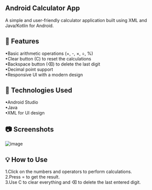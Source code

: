 
<h2>Android Calculator App</h2>
 </h4> A simple and user-friendly calculator application built using XML and Java/Kotlin for Android.</h4>

<h2>📌 Features</h2>
•Basic arithmetic operations (+, -, ×, ÷, %)
<br>
•Clear button (C) to reset the calculations
<br>
•Backspace button (⌫) to delete the last digit
<br>
•Decimal point support
<br>
•Responsive UI with a modern design

<h2>🔧 Technologies Used</h2>
•Android Studio
<br>
•Java
<br>
•XML for UI design

<h2>📷 Screenshots</h2>

![image](https://github.com/user-attachments/assets/732e48eb-bc92-4674-8473-7c589ab4bc62)



<h2>💡 How to Use</h2>
1.Click on the numbers and operators to perform calculations.
<br>
2.Press = to get the result.
<br>
3.Use C to clear everything and ⌫ to delete the last entered digit.
